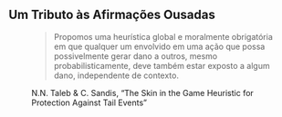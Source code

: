 ## Um Tributo às Afirmações Ousadas

<figure>
  <blockquote>
    Propomos uma heurística global e moralmente obrigatória em que qualquer um envolvido em uma ação que possa possivelmente gerar dano a outros, mesmo probabilisticamente, deve também estar exposto a algum dano, independente de contexto.
  </blockquote>
  
  <figcaption>
    N.N. Taleb & C. Sandis, &ldquo;The Skin in the Game Heuristic for
    Protection Against Tail Events&rdquo;
  </figcaption>
</figure>

